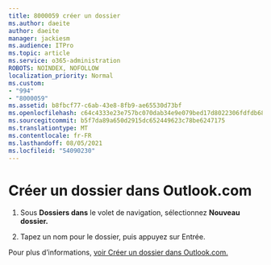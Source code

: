 ```yaml
---
title: 8000059 créer un dossier
ms.author: daeite
author: daeite
manager: jackiesm
ms.audience: ITPro
ms.topic: article
ms.service: o365-administration
ROBOTS: NOINDEX, NOFOLLOW
localization_priority: Normal
ms.custom:
- "994"
- "8000059"
ms.assetid: b8fbcf77-c6ab-43e8-8fb9-ae65530d73bf
ms.openlocfilehash: c64c4333e23e757bc070dab34e9e079bed17d8022306fdfdb68892fda76a4981
ms.sourcegitcommit: b5f7da89a650d2915dc652449623c78be6247175
ms.translationtype: MT
ms.contentlocale: fr-FR
ms.lasthandoff: 08/05/2021
ms.locfileid: "54090230"
---
```

# <a name="create-a-new-folder-in-outlookcom"></a>Créer un dossier dans Outlook.com

1. Sous **Dossiers dans** le volet de navigation, sélectionnez **Nouveau dossier.**

2. Tapez un nom pour le dossier, puis appuyez sur Entrée.

Pour plus d’informations, [voir Créer un dossier dans Outlook.com.](https://support.office.com/article/5fa8de74-3562-4729-ac1d-5599f470b25a?wt.mc_id=Office_Outlook_com_Alchemy)
  